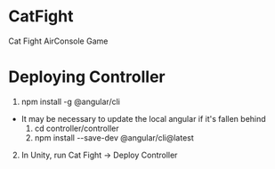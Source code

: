 # CatFight
Cat Fight AirConsole Game

# Deploying Controller
1. npm install -g @angular/cli
  * It may be necessary to update the local angular if it's fallen behind
    1. cd controller/controller
    2.  npm install --save-dev @angular/cli@latest
2. In Unity, run Cat Fight -> Deploy Controller